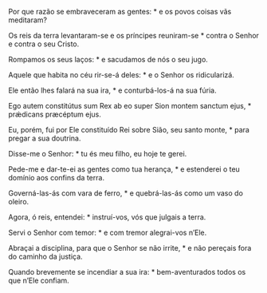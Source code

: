 Por que razão se embraveceram as gentes: * e os povos coisas vãs meditaram?

Os reis da terra levantaram-se e os príncipes reuniram-se * contra o Senhor e contra o seu Cristo.

Rompamos os seus laços: * e sacudamos de nós o seu jugo.

Aquele que habita no céu rir-se-á deles: * e o Senhor os ridicularizá.

Ele então lhes falará na sua ira, * e conturbá-los-á na sua fúria.

Ego autem constitútus sum Rex ab eo super Sion montem sanctum ejus, * prǽdicans præcéptum ejus.

Eu, porém, fui por Ele constituído Rei sobre Sião, seu santo monte, * para pregar a sua doutrina.

Disse-me o Senhor: * tu és meu filho, eu hoje te gerei.

Pede-me e dar-te-ei as gentes como tua herança, * e estenderei o teu domínio aos confins da terra.

Governá-las-ás com vara de ferro, * e quebrá-las-ás como um vaso do oleiro.

Agora, ó reis, entendei: * instruí-vos, vós que julgais a terra.

Servi o Senhor com temor: * e com tremor alegrai-vos n’Ele.

Abraçai a disciplina, para que o Senhor se não irrite, * e não pereçais fora do caminho da justiça.

Quando brevemente se incendiar a sua ira: * bem-aventurados todos os que n’Ele confiam.
